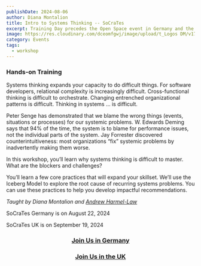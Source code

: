 ```yaml
---
publishDate: 2024-08-06
author: Diana Montalion
title: Intro to Systems Thinking -- SoCraTes
excerpt: Training Day precedes the Open Space event in Germany and the UK. Hands-on workshop that expands your capacity to do difficult things in a relationally-complex world.
image: https://res.cloudinary.com/dceomfgwj/image/upload/t_Logos DM/v1723074929/Socrates_DE_elukk6.png
category: Events
tags:
  - workshop
---
```

### Hands-on Training

Systems thinking expands your capacity to do difficult things. For software developers, relational complexity is increasingly difficult. Cross-functional thinking is difficult to orchestrate. Changing entrenched organizational patterns is difficult. Thinking in systems … is difficult.

Peter Senge has demonstrated that we blame the wrong things (events, situations or processes) for our systemic problems. W. Edwards Deming says that 94% of the time, the system is to blame for performance issues, not the individual parts of the system. Jay Forrester discovered counterintuitiveness: most organizations “fix” systemic problems by inadvertently making them worse.

In this workshop, you’ll learn why systems thinking is difficult to master. What are the blockers and challenges?

You’ll learn a few core practices that will expand your skillset. We’ll use the Iceberg Model to explore the root cause of recurring systems problems. You can use these practices to help you develop impactful recommendations.

*Taught by Diana Montalion and [Andrew Harmel-Law](https://www.linkedin.com/in/andrewharmellaw/)*

SoCraTes Germany is on August 22, 2024

SoCraTes UK is on September 19, 2024

<h3 style="text-align: center;"><a href="https://www.socrates-conference.de/training/abstract/intro_systems_thinking">Join Us in Germany</a></h3>

<h3 style="text-align: center;"><a href="https://socratesuk.org/tickets.html">Join Us in the UK</a></h3>